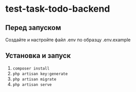 # test-task-todo-backend

## Перед запуском
Создайте и настройте файл .env по образцу .env.example

## Установка и запуск

1. `composer install`
2. `php artisan key:generate`
3. `php artisan migrate`
4. `php artisan serve`